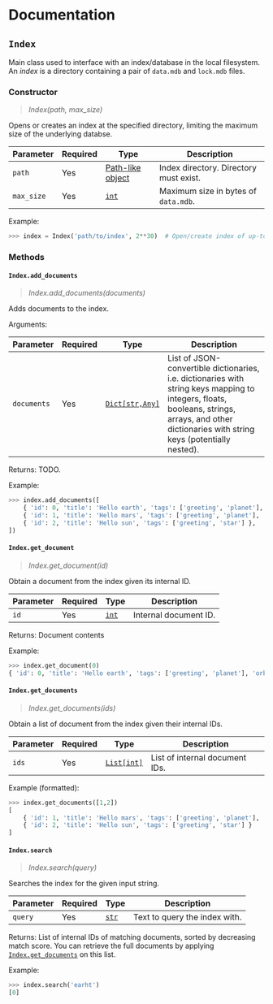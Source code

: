 # Documentation

## `Index`

Main class used to interface with an index/database in the local filesystem. An *index* is a directory containing a pair of `data.mdb` and `lock.mdb` files.

### Constructor

> *Index(path, max_size)*

Opens or creates an index at the specified directory, limiting the maximum size of the underlying databse.

| Parameter | Required | Type | Description |
|-----------|----------|------|-------------|
| `path` | Yes | [Path-like object](https://docs.python.org/3/glossary.html#term-path-like-object) | Index directory. Directory must exist. |
| `max_size` | Yes | [`int`](https://docs.python.org/3/library/functions.html#int) | Maximum size in bytes of `data.mdb`. |

Example:

```py
>>> index = Index('path/to/index', 2**30)  # Open/create index of up-to 1 GiB in size
```

### Methods

#### `Index.add_documents`

> *Index.add_documents(documents)*

Adds documents to the index.

Arguments:


| Parameter | Required | Type | Description |
|-----------|----------|------|-------------|
| `documents` | Yes | [`Dict[str,Any]`](https://docs.python.org/3/library/typing.html#typing.Dict) | List of JSON-convertible dictionaries, i.e. dictionaries with string keys mapping to integers, floats, booleans, strings, arrays, and other dictionaries with string keys (potentially nested). |

Returns: TODO.

Example:

```py
>>> index.add_documents([
    { 'id': 0, 'title': 'Hello earth', 'tags': ['greeting', 'planet'], 'orbit': 3 },
    { 'id': 1, 'title': 'Hello mars', 'tags': ['greeting', 'planet'], 'orbit': 4 },
    { 'id': 2, 'title': 'Hello sun', 'tags': ['greeting', 'star'] },
])
```

#### `Index.get_document`

> *Index.get_document(id)*

Obtain a document from the index given its internal ID.

| Parameter | Required | Type | Description |
|-----------|----------|------|-------------|
| `id` | Yes | [`int`](https://docs.python.org/3/library/functions.html#int) | Internal document ID. |

Returns: Document contents

Example:

```py
>>> index.get_document(0)
{ 'id': 0, 'title': 'Hello earth', 'tags': ['greeting', 'planet'], 'orbit': 3 }
```

#### `Index.get_documents`

> *Index.get_documents(ids)*

Obtain a list of document from the index given their internal IDs.

| Parameter | Required | Type | Description |
|-----------|----------|------|-------------|
| `ids` | Yes | [`List[int]`](https://docs.python.org/3/library/typing.html#typing.List) | List of internal document IDs. |

Example (formatted):
```py
>>> index.get_documents([1,2])
[
    { 'id': 1, 'title': 'Hello mars', 'tags': ['greeting', 'planet'], 'orbit': 4 },
    { 'id': 2, 'title': 'Hello sun', 'tags': ['greeting', 'star'] }
]
```

#### `Index.search`

> *Index.search(query)*

Searches the index for the given input string.

| Parameter | Required | Type | Description |
|-----------|----------|------|-------------|
| `query` | Yes | [`str`](https://docs.python.org/3/library/stdtypes.html#str) | Text to query the index with. |

Returns: List of internal IDs of matching documents, sorted by decreasing match score. You can retrieve the full documents by applying [`Index.get_documents`](#indexget_documents) on this list.

Example:

```py
>>> index.search('earht')
[0]
```
